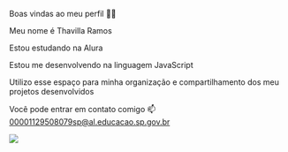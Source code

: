Boas vindas ao meu perfil 💙💙 

Meu nome é Thavilla Ramos

Estou estudando na Alura

Estou me desenvolvendo na linguagem JavaScript

Utilizo esse espaço para minha organização e compartilhamento dos meu projetos desenvolvidos

 Você pode entrar em contato comigo 📫
00001129508079sp@al.educacao.sp.gov.br


![](https://media1.tenor.com/m/YM4XsLDUL2IAAAAC/adventure-time-jake.gif)

